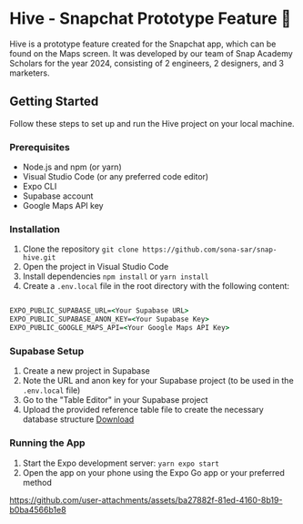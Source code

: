 # Hive - Snapchat Prototype Feature 🐝

Hive is a prototype feature created for the Snapchat app, which can be found on the Maps screen. It was developed by our team of Snap Academy Scholars for the year 2024, consisting of 2 engineers, 2 designers, and 3 marketers.

## Getting Started

Follow these steps to set up and run the Hive project on your local machine.

### Prerequisites

- Node.js and npm (or yarn)
- Visual Studio Code (or any preferred code editor)
- Expo CLI
- Supabase account
- Google Maps API key

### Installation

1. Clone the repository
   `git clone https://github.com/sona-sar/snap-hive.git`
2. Open the project in Visual Studio Code
3. Install dependencies
   `npm install` or `yarn install`
4. Create a `.env.local` file in the root directory with the following content:
```cmd

EXPO_PUBLIC_SUPABASE_URL=<Your Supabase URL>
EXPO_PUBLIC_SUPABASE_ANON_KEY=<Your Supabase Key>
EXPO_PUBLIC_GOOGLE_MAPS_API=<Your Google Maps API Key>

```
### Supabase Setup
1. Create a new project in Supabase
2. Note the URL and anon key for your Supabase project (to be used in the `.env.local` file)
3. Go to the "Table Editor" in your Supabase project
4. Upload the provided reference table file to create the necessary database structure
[Download](./pins_rows.csv)

### Running the App

1. Start the Expo development server: `yarn expo start`
2. Open the app on your phone using the Expo Go app or your preferred method

https://github.com/user-attachments/assets/ba27882f-81ed-4160-8b19-b0ba4566b1e8


